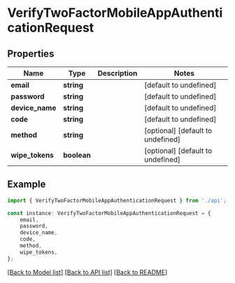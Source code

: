 # VerifyTwoFactorMobileAppAuthenticationRequest


## Properties

Name | Type | Description | Notes
------------ | ------------- | ------------- | -------------
**email** | **string** |  | [default to undefined]
**password** | **string** |  | [default to undefined]
**device_name** | **string** |  | [default to undefined]
**code** | **string** |  | [default to undefined]
**method** | **string** |  | [optional] [default to undefined]
**wipe_tokens** | **boolean** |  | [optional] [default to undefined]

## Example

```typescript
import { VerifyTwoFactorMobileAppAuthenticationRequest } from './api';

const instance: VerifyTwoFactorMobileAppAuthenticationRequest = {
    email,
    password,
    device_name,
    code,
    method,
    wipe_tokens,
};
```

[[Back to Model list]](../README.md#documentation-for-models) [[Back to API list]](../README.md#documentation-for-api-endpoints) [[Back to README]](../README.md)
